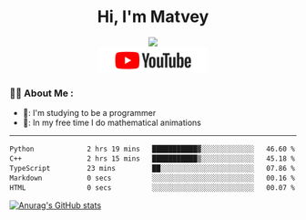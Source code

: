 <h1 align="center">Hi, I'm Matvey</h1>

<div id="header" align="center">
  <img src="https://media.giphy.com/media/M9gbBd9nbDrOTu1Mqx/giphy.gif" width="100"/>
</div>

<div align="center" id="badges">
  <a href="https://www.youtube.com/@matveymerzlikin">
    <img src="/assets/youtube.png" width="192px" alt="Youtube Badge"/>
  </a>
</div>

### :man_technologist: About Me :

- 📘: I'm studying to be a programmer
- 🌳: In my free time I do mathematical animations
---
<!--START_SECTION:waka-->

```txt
Python             2 hrs 19 mins   ███████████▓░░░░░░░░░░░░░   46.60 %
C++                2 hrs 15 mins   ███████████▒░░░░░░░░░░░░░   45.18 %
TypeScript         23 mins         ██░░░░░░░░░░░░░░░░░░░░░░░   07.86 %
Markdown           0 secs          ░░░░░░░░░░░░░░░░░░░░░░░░░   00.16 %
HTML               0 secs          ░░░░░░░░░░░░░░░░░░░░░░░░░   00.07 %
```

<!--END_SECTION:waka-->

[![Anurag's GitHub stats](https://github-readme-stats.vercel.app/api?username=Merzlikin-Matvey&theme=vision-friendly-dark)](https://github.com/anuraghazra/github-readme-stats)


